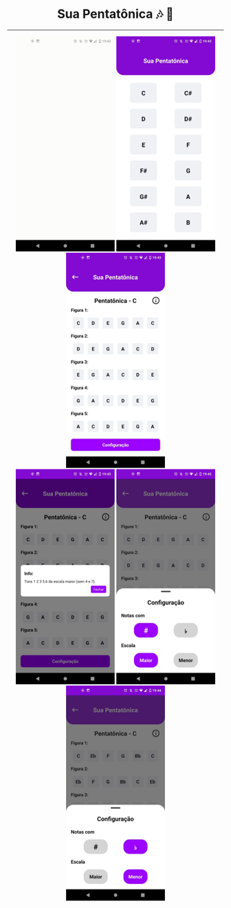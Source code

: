 <div align="center">
  <h1>Sua Pentatônica 🎶 🎵</h1>
</div>

-----

<div align="center" >
  <img  src="assets/img1.gif" height="500px" />
  <img  src="assets/img2.jpeg" height="500px" />
  <img  src="assets/img3.jpeg" height="500px" />
</div>

<div align="center" >
  <img  src="assets/img4.jpeg" height="500px" />
  <img  src="assets/img5.jpeg" height="500px" />
  <img  src="assets/img6.jpeg" height="500px" />
</div>
